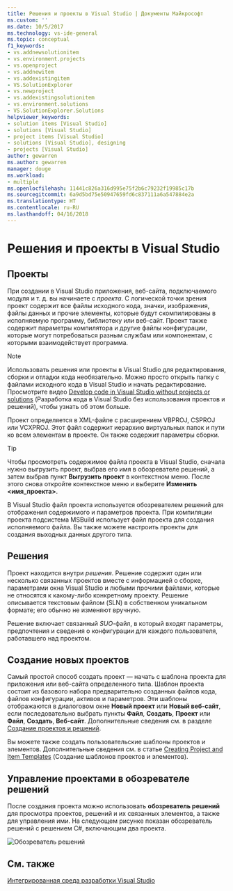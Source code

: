 ```yaml
---
title: Решения и проекты в Visual Studio | Документы Майкрософт
ms.custom: ''
ms.date: 10/5/2017
ms.technology: vs-ide-general
ms.topic: conceptual
f1_keywords:
- vs.addnewsolutionitem
- vs.environment.projects
- vs.openproject
- vs.addnewitem
- vs.addexistingitem
- VS.SolutionExplorer
- vs.newproject
- vs.addexistingsolutionitem
- vs.environment.solutions
- VS.SolutionExplorer.Solutions
helpviewer_keywords:
- solution items [Visual Studio]
- solutions [Visual Studio]
- project items [Visual Studio]
- solutions [Visual Studio], designing
- projects [Visual Studio]
author: gewarren
ms.author: gewarren
manager: douge
ms.workload:
- multiple
ms.openlocfilehash: 11441c826a316d995e75f2b6c79232f19985c17b
ms.sourcegitcommit: 6a9d5bd75e50947659fd6c837111a6a547884e2a
ms.translationtype: HT
ms.contentlocale: ru-RU
ms.lasthandoff: 04/16/2018
---
```

# <a name="solutions-and-projects-in-visual-studio"></a>Решения и проекты в Visual Studio

## <a name="projects"></a>Проекты

При создании в Visual Studio приложения, веб-сайта, подключаемого модуля и т. д. вы начинаете с *проекта*. С логической точки зрения проект содержит все файлы исходного кода, значки, изображения, файлы данных и прочие элементы, которые будут скомпилированы в исполняемую программу, библиотеку или веб-сайт. Проект также содержит параметры компилятора и другие файлы конфигурации, которые могут потребоваться разным службам или компонентам, с которыми взаимодействует программа.

> [!NOTE]
> Использовать решения или проекты в Visual Studio для редактирования, сборки и отладки кода необязательно. Можно просто открыть папку с файлами исходного кода в Visual Studio и начать редактирование. Просмотрите видео [Develop code in Visual Studio without projects or solutions](../ide/develop-code-in-visual-studio-without-projects-or-solutions.md) (Разработка кода в Visual Studio без использования проектов и решений), чтобы узнать об этом больше.

Проект определяется в XML-файле с расширением VBPROJ, CSPROJ или VCXPROJ. Этот файл содержит иерархию виртуальных папок и пути ко всем элементам в проекте. Он также содержит параметры сборки.

> [!TIP]
> Чтобы просмотреть содержимое файла проекта в Visual Studio, сначала нужно выгрузить проект, выбрав его имя в обозревателе решений, а затем выбрав пункт **Выгрузить проект** в контекстном меню. После этого снова откройте контекстное меню и выберите **Изменить \<имя_проекта\>**.

В Visual Studio файл проекта используется обозревателем решений для отображения содержимого и параметров проекта. При компиляции проекта подсистема MSBuild использует файл проекта для создания исполняемого файла. Вы также можете настроить проекты для создания выходных данных другого типа.

## <a name="solutions"></a>Решения

Проект находится внутри *решения*. Решение содержит один или несколько связанных проектов вместе с информацией о сборке, параметрами окна Visual Studio и любыми прочими файлами, которые не относятся к какому-либо конкретному проекту. Решение описывается текстовым файлом (SLN) в собственном уникальном формате; его обычно не изменяют вручную.

Решение включает связанный *SUO*-файл, в который входят параметры, предпочтения и сведения о конфигурации для каждого пользователя, работавшего над проектом.

## <a name="creating-new-projects"></a>Создание новых проектов

Самый простой способ создать проект — начать с шаблона проекта для приложения или веб-сайта определенного типа. Шаблон проекта состоит из базового набора предварительно созданных файлов кода, файлов конфигурации, активов и параметров. Эти шаблоны отображаются в диалоговом окне **Новый проект** или **Новый веб-сайт**, если последовательно выбрать пункты **Файл**, **Создать**, **Проект** или **Файл**, **Создать**, **Веб-сайт**. Дополнительные сведения см. в разделе [Создание проектов и решений](../ide/creating-solutions-and-projects.md).

Вы можете также создать пользовательские шаблоны проектов и элементов. Дополнительные сведения см. в статье [Creating Project and Item Templates](../ide/creating-project-and-item-templates.md) (Создание шаблонов проектов и элементов).

## <a name="managing-projects-in-solution-explorer"></a>Управление проектами в обозревателе решений

После создания проекта можно использовать **обозреватель решений** для просмотра проектов, решений и их связанных элементов, а также для управления ими. На следующем рисунке показан обозреватель решений с решением C#, включающим два проекта.

![Обозреватель решений](../ide/media/vs2015_solution_explorer.png "обозреватель_решений_vs2015")

## <a name="see-also"></a>См. также

[Интегрированная среда разработки Visual Studio](../ide/visual-studio-ide.md)
